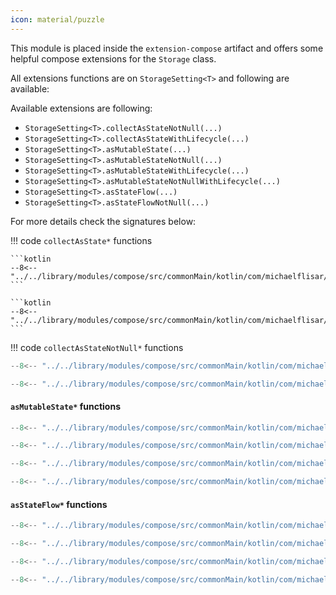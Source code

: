 ```yaml
---
icon: material/puzzle
---
```


This module is placed inside the `extension-compose` artifact and offers some helpful compose extensions for the `Storage` class.

All extensions functions are on `StorageSetting<T>` and following are available:

Available extensions are following:

* `StorageSetting<T>.collectAsStateNotNull(...)`
* `StorageSetting<T>.collectAsStateWithLifecycle(...)`
* `StorageSetting<T>.asMutableState(...)`
* `StorageSetting<T>.asMutableStateNotNull(...)`
* `StorageSetting<T>.asMutableStateWithLifecycle(...)`
* `StorageSetting<T>.asMutableStateNotNullWithLifecycle(...)`
* `StorageSetting<T>.asStateFlow(...)`
* `StorageSetting<T>.asStateFlowNotNull(...)`

For more details check the signatures below:

!!! code `collectAsState*` functions

    ```kotlin
    --8<-- "../../library/modules/compose/src/commonMain/kotlin/com/michaelflisar/kotpreferences/compose/CollectAsStateExtensions.kt:collectAsState1"
    ```

    ```kotlin
    --8<-- "../../library/modules/compose/src/commonMain/kotlin/com/michaelflisar/kotpreferences/compose/CollectAsStateExtensions.kt:collectAsState2"
    ```

!!! code `collectAsStateNotNull*` functions

```kotlin
--8<-- "../../library/modules/compose/src/commonMain/kotlin/com/michaelflisar/kotpreferences/compose/CollectAsStateExtensions.kt:collectAsStateNotNull1"
```

```kotlin
--8<-- "../../library/modules/compose/src/commonMain/kotlin/com/michaelflisar/kotpreferences/compose/CollectAsStateExtensions.kt:collectAsStateNotNull2"
```

#### `asMutableState*` functions

```kotlin
--8<-- "../../library/modules/compose/src/commonMain/kotlin/com/michaelflisar/kotpreferences/compose/MutableStateExtensions.kt:asMutableState1"
```

```kotlin
--8<-- "../../library/modules/compose/src/commonMain/kotlin/com/michaelflisar/kotpreferences/compose/MutableStateExtensions.kt:asMutableState2"
```

```kotlin
--8<-- "../../library/modules/compose/src/commonMain/kotlin/com/michaelflisar/kotpreferences/compose/MutableStateExtensions.kt:asMutableStateNotNull1"
```

```kotlin
--8<-- "../../library/modules/compose/src/commonMain/kotlin/com/michaelflisar/kotpreferences/compose/MutableStateExtensions.kt:asMutableStateNotNull2"
```

#### `asStateFlow*` functions

```kotlin
--8<-- "../../library/modules/compose/src/commonMain/kotlin/com/michaelflisar/kotpreferences/compose/StateFlowExtensions.kt:asStateFlow1"
```

```kotlin
--8<-- "../../library/modules/compose/src/commonMain/kotlin/com/michaelflisar/kotpreferences/compose/StateFlowExtensions.kt:asStateFlow1"
```

```kotlin
--8<-- "../../library/modules/compose/src/commonMain/kotlin/com/michaelflisar/kotpreferences/compose/StateFlowExtensions.kt:asStateFlowNotNull1"
```

```kotlin
--8<-- "../../library/modules/compose/src/commonMain/kotlin/com/michaelflisar/kotpreferences/compose/StateFlowExtensions.kt:asStateFlowNotNull2"
```